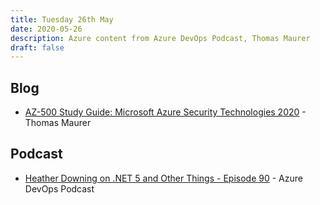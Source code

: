 ```yaml
---
title: Tuesday 26th May
date: 2020-05-26
description: Azure content from Azure DevOps Podcast, Thomas Maurer
draft: false
---
```



## Blog


* [AZ-500 Study Guide: Microsoft Azure Security Technologies 2020](https://www.thomasmaurer.ch/2020/05/az-500-study-guide-microsoft-azure-security-technologies-2020/) - Thomas Maurer



## Podcast


* [Heather Downing on .NET 5 and Other Things - Episode 90](http://azuredevopspodcast.clear-measure.com/heather-downing-on-net-5-and-other-things-episode-90) - Azure DevOps Podcast



